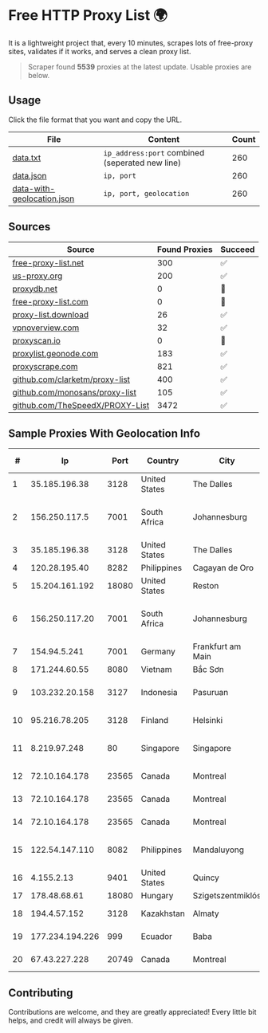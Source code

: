 
# Free HTTP Proxy List 🌍

It is a lightweight project that, every 10 minutes, scrapes lots of free-proxy sites, validates if it works, and serves a clean proxy list.


> Scraper found **5539** proxies at the latest update. Usable proxies are below.

## Usage

Click the file format that you want and copy the URL.


|File|Content|Count|
|----|-------|-----|
|[data.txt](https://raw.githubusercontent.com/themiralay/Proxy-List-World/master/data.txt)|`ip_address:port` combined (seperated new line)|260|
|[data.json](https://raw.githubusercontent.com/themiralay/Proxy-List-World/master/data.json)|`ip, port`|260|
|[data-with-geolocation.json](https://raw.githubusercontent.com/themiralay/Proxy-List-World/master/data-with-geolocation.json)|`ip, port, geolocation`|260|

## Sources

|Source|Found Proxies|Succeed|
|------|-------------|-------|
|[free-proxy-list.net](https://free-proxy-list.net)|300|✅|
|[us-proxy.org](https://www.us-proxy.org)|200|✅|
|[proxydb.net](http://proxydb.net)|0|🚫|
|[free-proxy-list.com](https://free-proxy-list.com/?page=&port=&type%5B%5D=http&type%5B%5D=https&up_time=0&search=Search)|0|🚫|
|[proxy-list.download](https://www.proxy-list.download/HTTP)|26|✅|
|[vpnoverview.com](https://vpnoverview.com/privacy/anonymous-browsing/free-proxy-servers)|32|✅|
|[proxyscan.io](https://www.proxyscan.io)|0|🚫|
|[proxylist.geonode.com](https://proxylist.geonode.com/api/proxy-list?limit=300&page=1&sort_by=lastChecked&sort_type=desc&protocols=http,https)|183|✅|
|[proxyscrape.com](https://api.proxyscrape.com/v2/?request=displayproxies&protocol=http&timeout=10000&country=all&ssl=all&anonymity=all)|821|✅|
|[github.com/clarketm/proxy-list](https://raw.githubusercontent.com/clarketm/proxy-list/master/proxy-list-raw.txt)|400|✅|
|[github.com/monosans/proxy-list](https://raw.githubusercontent.com/monosans/proxy-list/main/proxies/http.txt)|105|✅|
|[github.com/TheSpeedX/PROXY-List](https://raw.githubusercontent.com/TheSpeedX/PROXY-List/master/http.txt)|3472|✅|


## Sample Proxies With Geolocation Info

|#|Ip|Port|Country|City|Internet Service Provider|
|-|--|----|-------|----|-------------------------|
|1|35.185.196.38|3128|United States|The Dalles|Google LLC|
|2|156.250.117.5|7001|South Africa|Johannesburg|Shenzhen Jizhan Technology Co Ltd|
|3|35.185.196.38|3128|United States|The Dalles|Google LLC|
|4|120.28.195.40|8282|Philippines|Cagayan de Oro|Globe Telecom|
|5|15.204.161.192|18080|United States|Reston|OVH SAS|
|6|156.250.117.20|7001|South Africa|Johannesburg|Shenzhen Jizhan Technology Co Ltd|
|7|154.94.5.241|7001|Germany|Frankfurt am Main|Yisu Cloud|
|8|171.244.60.55|8080|Vietnam|Bắc Sơn|VIETEL|
|9|103.232.20.158|3127|Indonesia|Pasuruan|PT Terabyte Network Indonesia|
|10|95.216.78.205|3128|Finland|Helsinki|Hetzner Online GmbH|
|11|8.219.97.248|80|Singapore|Singapore|Alibaba (US) Technology Co., Ltd.|
|12|72.10.164.178|23565|Canada|Montreal|GloboTech Communications|
|13|72.10.164.178|23565|Canada|Montreal|GloboTech Communications|
|14|72.10.164.178|23565|Canada|Montreal|GloboTech Communications|
|15|122.54.147.110|8082|Philippines|Mandaluyong|Philippine Long Distance Telephone Co.|
|16|4.155.2.13|9401|United States|Quincy|Microsoft Corporation|
|17|178.48.68.61|18080|Hungary|Szigetszentmiklós|UPC|
|18|194.4.57.152|3128|Kazakhstan|Almaty|LLP "Kompaniya Hoster.KZ"|
|19|177.234.194.226|999|Ecuador|Baba|Ufinet Panama S.A.|
|20|67.43.227.228|20749|Canada|Montreal|GloboTech Communications|



## Contributing

Contributions are welcome, and they are greatly appreciated! Every
little bit helps, and credit will always be given.

